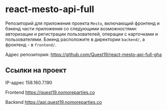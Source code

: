 # react-mesto-api-full
Репозиторий для приложения проекта `Mesto`, включающий фронтенд и бэкенд части приложения со следующими возможностями: авторизации и регистрации пользователей, операции с карточками и пользователями. Бэкенд расположите в директории `backend/`, а фронтенд - в `frontend/`.

Адрес репозитория: https://github.com/Quest19/react-mesto-api-full-gha

## Ссылки на проект

IP-адрес 158.160.7.190

Frontend https://quest19.nomoreparties.co

Backend https://api.quest19.nomoreparties.co
